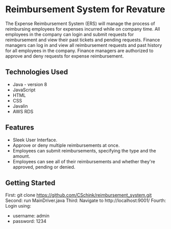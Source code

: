 # Reimbursement System for Revature

The Expense Reimbursement System (ERS) will manage the process of reimbursing employees for expenses incurred while on company time. All employees in the company can login and submit requests for reimbursement and view their past tickets and pending requests. Finance managers can log in and view all reimbursement requests and past history for all employees in the company. Finance managers are authorized to approve and deny requests for expense reimbursement. 

## Technologies Used

* Java - version 8
* JavaScript
* HTML
* CSS
* Javalin
* AWS RDS

## Features

* Sleek User Interface.
* Approve or deny multiple reimbursements at once.
* Employees can submit reimbursements, specifying the type and the amount.
* Employees can see all of their reimbursements and whether they're approved, pending or denied.

## Getting Started

First: git clone https://github.com/CSchink/reimbursement_system.git
Second: run MainDriver.java
Third: Navigate to http://localhost:9001/
Fourth: Login using:

* username: admin
* password: 1234
